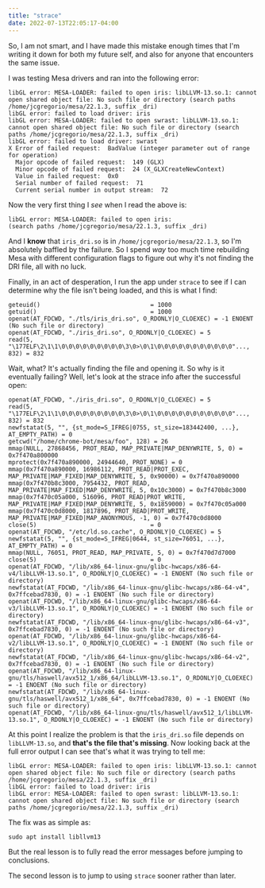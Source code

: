 ```yaml
---
title: "strace"
date: 2022-07-13T22:05:17-04:00
---
```


So, I am not smart, and I have made this mistake enough times that I'm writing
it down for both my future self, and also for anyone that encounters the same
issue.

I was testing Mesa drivers and ran into the following error:

~~~
libGL error: MESA-LOADER: failed to open iris: libLLVM-13.so.1: cannot open shared object file: No such file or directory (search paths /home/jcgregorio/mesa/22.1.3, suffix _dri)
libGL error: failed to load driver: iris
libGL error: MESA-LOADER: failed to open swrast: libLLVM-13.so.1: cannot open shared object file: No such file or directory (search paths /home/jcgregorio/mesa/22.1.3, suffix _dri)
libGL error: failed to load driver: swrast
X Error of failed request:  BadValue (integer parameter out of range for operation)
  Major opcode of failed request:  149 (GLX)
  Minor opcode of failed request:  24 (X_GLXCreateNewContext)
  Value in failed request:  0x0
  Serial number of failed request:  71
  Current serial number in output stream:  72
~~~

Now the very first thing I _see_ when I read the above is:

~~~
libGL error: MESA-LOADER: failed to open iris:
(search paths /home/jcgregorio/mesa/22.1.3, suffix _dri)
~~~

And I **know** that `iris_dri.so` is in `/home/jcgregorio/mesa/22.1.3`, so I'm
absolutely baffled by the failure. So I spend _way_ too much time rebuilding Mesa
with different configuration flags to figure out why it's not finding the DRI
file, all with no luck.

Finally, in an act of desperation, I run the app under `strace` to see if I can
determine why the file isn't being loaded, and this is what I find:

~~~
geteuid()                               = 1000
getuid()                                = 1000
openat(AT_FDCWD, "./tls/iris_dri.so", O_RDONLY|O_CLOEXEC) = -1 ENOENT (No such file or directory)
openat(AT_FDCWD, "./iris_dri.so", O_RDONLY|O_CLOEXEC) = 5
read(5, "\177ELF\2\1\1\0\0\0\0\0\0\0\0\0\3\0>\0\1\0\0\0\0\0\0\0\0\0\0\0"..., 832) = 832
~~~

Wait, what? It's actually finding the file and opening it. So why is it eventually failing?
Well, let's look at the strace info after the successful open:

~~~
openat(AT_FDCWD, "./iris_dri.so", O_RDONLY|O_CLOEXEC) = 5
read(5, "\177ELF\2\1\1\0\0\0\0\0\0\0\0\0\3\0>\0\1\0\0\0\0\0\0\0\0\0\0\0"..., 832) = 832
newfstatat(5, "", {st_mode=S_IFREG|0755, st_size=183442400, ...}, AT_EMPTY_PATH) = 0
getcwd("/home/chrome-bot/mesa/foo", 128) = 26
mmap(NULL, 27868456, PROT_READ, MAP_PRIVATE|MAP_DENYWRITE, 5, 0) = 0x7f470a800000
mprotect(0x7f470a890000, 24944640, PROT_NONE) = 0
mmap(0x7f470a890000, 16986112, PROT_READ|PROT_EXEC, MAP_PRIVATE|MAP_FIXED|MAP_DENYWRITE, 5, 0x90000) = 0x7f470a890000
mmap(0x7f470b8c3000, 7954432, PROT_READ, MAP_PRIVATE|MAP_FIXED|MAP_DENYWRITE, 5, 0x10c3000) = 0x7f470b8c3000
mmap(0x7f470c05a000, 516096, PROT_READ|PROT_WRITE, MAP_PRIVATE|MAP_FIXED|MAP_DENYWRITE, 5, 0x1859000) = 0x7f470c05a000
mmap(0x7f470c0d8000, 1817896, PROT_READ|PROT_WRITE, MAP_PRIVATE|MAP_FIXED|MAP_ANONYMOUS, -1, 0) = 0x7f470c0d8000
close(5)                                = 0
openat(AT_FDCWD, "/etc/ld.so.cache", O_RDONLY|O_CLOEXEC) = 5
newfstatat(5, "", {st_mode=S_IFREG|0644, st_size=76051, ...}, AT_EMPTY_PATH) = 0
mmap(NULL, 76051, PROT_READ, MAP_PRIVATE, 5, 0) = 0x7f470d7d7000
close(5)                                = 0
openat(AT_FDCWD, "/lib/x86_64-linux-gnu/glibc-hwcaps/x86-64-v4/libLLVM-13.so.1", O_RDONLY|O_CLOEXEC) = -1 ENOENT (No such file or directory)
newfstatat(AT_FDCWD, "/lib/x86_64-linux-gnu/glibc-hwcaps/x86-64-v4", 0x7ffcebad7830, 0) = -1 ENOENT (No such file or directory)
openat(AT_FDCWD, "/lib/x86_64-linux-gnu/glibc-hwcaps/x86-64-v3/libLLVM-13.so.1", O_RDONLY|O_CLOEXEC) = -1 ENOENT (No such file or directory)
newfstatat(AT_FDCWD, "/lib/x86_64-linux-gnu/glibc-hwcaps/x86-64-v3", 0x7ffcebad7830, 0) = -1 ENOENT (No such file or directory)
openat(AT_FDCWD, "/lib/x86_64-linux-gnu/glibc-hwcaps/x86-64-v2/libLLVM-13.so.1", O_RDONLY|O_CLOEXEC) = -1 ENOENT (No such file or directory)
newfstatat(AT_FDCWD, "/lib/x86_64-linux-gnu/glibc-hwcaps/x86-64-v2", 0x7ffcebad7830, 0) = -1 ENOENT (No such file or directory)
openat(AT_FDCWD, "/lib/x86_64-linux-gnu/tls/haswell/avx512_1/x86_64/libLLVM-13.so.1", O_RDONLY|O_CLOEXEC) = -1 ENOENT (No such file or directory)
newfstatat(AT_FDCWD, "/lib/x86_64-linux-gnu/tls/haswell/avx512_1/x86_64", 0x7ffcebad7830, 0) = -1 ENOENT (No such file or directory)
openat(AT_FDCWD, "/lib/x86_64-linux-gnu/tls/haswell/avx512_1/libLLVM-13.so.1", O_RDONLY|O_CLOEXEC) = -1 ENOENT (No such file or directory)
~~~

At this point I realize the problem is that the `iris_dri.so` file depends on `libLLVM-13.so`,
and **that's the file that's missing**. Now looking back at the full error output I can see that's 
what it was trying to tell me:

~~~
libGL error: MESA-LOADER: failed to open iris: libLLVM-13.so.1: cannot open shared object file: No such file or directory (search paths /home/jcgregorio/mesa/22.1.3, suffix _dri)
libGL error: failed to load driver: iris
libGL error: MESA-LOADER: failed to open swrast: libLLVM-13.so.1: cannot open shared object file: No such file or directory (search paths /home/jcgregorio/mesa/22.1.3, suffix _dri)
~~~

The fix was as simple as:

~~~
sudo apt install libllvm13
~~~

But the real lesson is to fully read the error messages before jumping to conclusions.

The second lesson is to jump to using `strace` sooner rather than later.